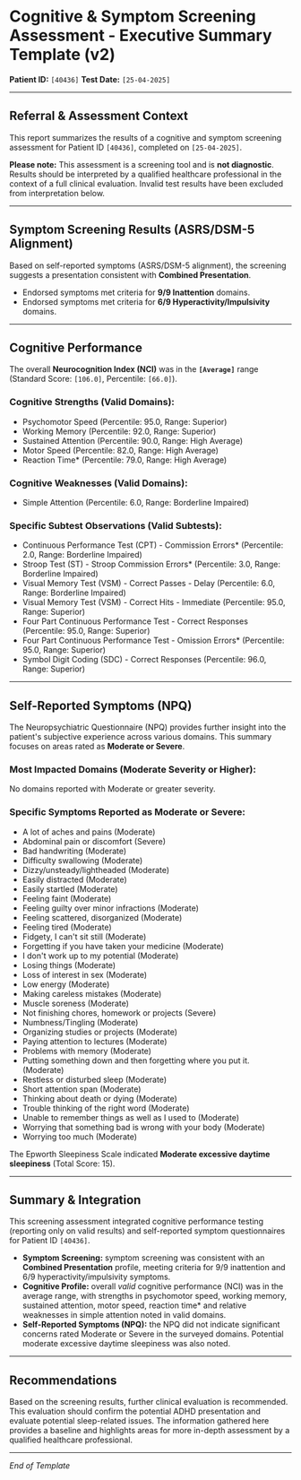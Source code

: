 
# Cognitive & Symptom Screening Assessment - Executive Summary Template (v2)

**Patient ID:** `[40436]`
**Test Date:** `[25-04-2025]`

---

## Referral & Assessment Context

This report summarizes the results of a cognitive and symptom screening assessment for Patient ID `[40436]`, completed on `[25-04-2025]`.

**Please note:** This assessment is a screening tool and is **not diagnostic**. Results should be interpreted by a qualified healthcare professional in the context of a full clinical evaluation. Invalid test results have been excluded from interpretation below.

---

## Symptom Screening Results (ASRS/DSM-5 Alignment)

Based on self-reported symptoms (ASRS/DSM-5 alignment), the screening suggests a presentation consistent with **Combined Presentation**.

* Endorsed symptoms met criteria for **9/9 Inattention** domains.
* Endorsed symptoms met criteria for **6/9 Hyperactivity/Impulsivity** domains.

---

## Cognitive Performance

The overall **Neurocognition Index (NCI)** was in the **`[Average]`** range (Standard Score: `[106.0]`, Percentile: `[66.0]`).

### Cognitive Strengths (Valid Domains):
* Psychomotor Speed (Percentile: 95.0, Range: Superior)
* Working Memory (Percentile: 92.0, Range: Superior)
* Sustained Attention (Percentile: 90.0, Range: High Average)
* Motor Speed (Percentile: 82.0, Range: High Average)
* Reaction Time* (Percentile: 79.0, Range: High Average)

### Cognitive Weaknesses (Valid Domains):
* Simple Attention (Percentile: 6.0, Range: Borderline Impaired)

### Specific Subtest Observations (Valid Subtests):
* Continuous Performance Test (CPT) - Commission Errors* (Percentile: 2.0, Range: Borderline Impaired)
* Stroop Test (ST) - Stroop Commission Errors* (Percentile: 3.0, Range: Borderline Impaired)
* Visual Memory Test (VSM) - Correct Passes - Delay (Percentile: 6.0, Range: Borderline Impaired)
* Visual Memory Test (VSM) - Correct Hits - Immediate (Percentile: 95.0, Range: Superior)
* Four Part Continuous Performance Test - Correct Responses (Percentile: 95.0, Range: Superior)
* Four Part Continuous Performance Test - Omission Errors* (Percentile: 95.0, Range: Superior)
* Symbol Digit Coding (SDC) - Correct Responses (Percentile: 96.0, Range: Superior)

---

## Self-Reported Symptoms (NPQ)

The Neuropsychiatric Questionnaire (NPQ) provides further insight into the patient's subjective experience across various domains. This summary focuses on areas rated as **Moderate or Severe**.

### Most Impacted Domains (Moderate Severity or Higher):
No domains reported with Moderate or greater severity.

### Specific Symptoms Reported as Moderate or Severe:
* A lot of aches and pains (Moderate)
* Abdominal pain or discomfort (Severe)
* Bad handwriting (Moderate)
* Difficulty swallowing (Moderate)
* Dizzy/unsteady/lightheaded (Moderate)
* Easily distracted (Moderate)
* Easily startled (Moderate)
* Feeling faint (Moderate)
* Feeling guilty over minor infractions (Moderate)
* Feeling scattered, disorganized (Moderate)
* Feeling tired (Moderate)
* Fidgety, I can't sit still (Moderate)
* Forgetting if you have taken your medicine (Moderate)
* I don't work up to my potential (Moderate)
* Losing things (Moderate)
* Loss of interest in sex (Moderate)
* Low energy (Moderate)
* Making careless mistakes (Moderate)
* Muscle soreness (Moderate)
* Not finishing chores, homework or projects (Severe)
* Numbness/Tingling (Moderate)
* Organizing studies or projects (Moderate)
* Paying attention to lectures (Moderate)
* Problems with memory (Moderate)
* Putting something down and then forgetting where you put it. (Moderate)
* Restless or disturbed sleep (Moderate)
* Short attention span (Moderate)
* Thinking about death or dying (Moderate)
* Trouble thinking of the right word (Moderate)
* Unable to remember things as well as I used to (Moderate)
* Worrying that something bad is wrong with your body (Moderate)
* Worrying too much (Moderate)

The Epworth Sleepiness Scale indicated **Moderate excessive daytime sleepiness** (Total Score: 15).

---

## Summary & Integration

This screening assessment integrated cognitive performance testing (reporting only on valid results) and self-reported symptom questionnaires for Patient ID `[40436]`.

* **Symptom Screening:** symptom screening was consistent with an **Combined Presentation** profile, meeting criteria for 9/9 inattention and 6/9 hyperactivity/impulsivity symptoms.
* **Cognitive Profile:** overall *valid* cognitive performance (NCI) was in the average range, with strengths in psychomotor speed, working memory, sustained attention, motor speed, reaction time* and relative weaknesses in simple attention noted in valid domains.
* **Self-Reported Symptoms (NPQ):** the NPQ did not indicate significant concerns rated Moderate or Severe in the surveyed domains. Potential moderate excessive daytime sleepiness was also noted.

---

## Recommendations

Based on the screening results, further clinical evaluation is recommended. This evaluation should confirm the potential ADHD presentation and evaluate potential sleep-related issues. The information gathered here provides a baseline and highlights areas for more in-depth assessment by a qualified healthcare professional.

---
*End of Template*
